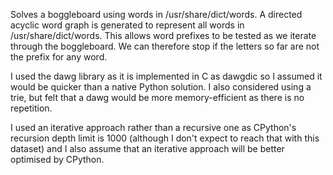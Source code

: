 Solves a boggleboard using words in /usr/share/dict/words.
A directed acyclic word graph is generated to represent
all words in /usr/share/dict/words.  This allows
word prefixes to be tested as we iterate through the
boggleboard.  We can therefore stop if the letters so far
are not the prefix for any word.

I used the dawg library as it is implemented in C as dawgdic
so I assumed it would be quicker than a native Python
solution. I also considered using a trie, but felt that a
dawg would be more memory-efficient as there is no repetition.

I used an iterative approach rather than a recursive one
as CPython's recursion depth limit is 1000 (although I don't
expect to reach that with this dataset) and I also assume that
an iterative approach will be better optimised by CPython.

